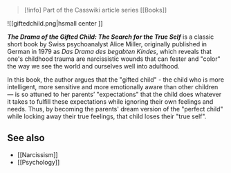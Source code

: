 > [!info] Part of the Casswiki article series [[Books]]

![[giftedchild.png|hsmall center ]] 


_**The Drama of the Gifted Child: The Search for the True Self**_ is a classic short book by Swiss psychoanalyst Alice Miller, originally published in German in 1979 as _Das Drama des begabten Kindes_, which reveals that one's childhood trauma are narcissistic wounds that can fester and "color" the way we see the world and ourselves well into adulthood.

In this book, the author argues that the "gifted child" - the child who is more intelligent, more sensitive and more emotionally aware than other children — is so attuned to her parents’ "expectations" that the child does whatever it takes to fulfill these expectations while ignoring their own feelings and needs. Thus, by becoming the parents' dream version of the "perfect child" while locking away their true feelings, that child loses their "true self".

See also
--------

*   [[Narcissism]]
*   [[Psychology]]